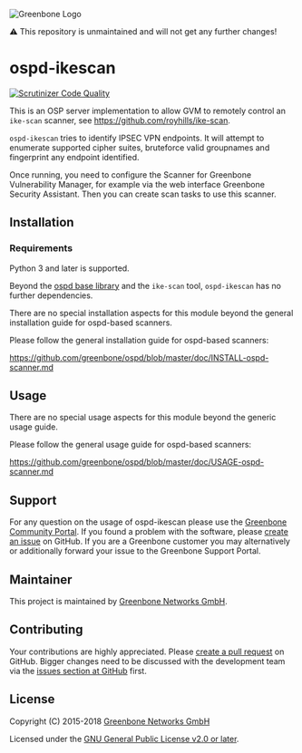 ![Greenbone Logo](https://www.greenbone.net/wp-content/uploads/gb_logo_resilience_horizontal.png)

:warning: This repository is unmaintained and will not get any further changes!

# ospd-ikescan

[![Scrutinizer Code Quality](https://scrutinizer-ci.com/g/greenbone/ospd-ikescan/badges/quality-score.png?b=master)](https://scrutinizer-ci.com/g/greenbone/ospd-ikescan/?branch=master)

This is an OSP server implementation to allow GVM to remotely control
an `ike-scan` scanner, see <https://github.com/royhills/ike-scan>.

`ospd-ikescan` tries to identify IPSEC VPN endpoints. It will attempt to
enumerate supported cipher suites, bruteforce valid groupnames and fingerprint
any endpoint identified.

Once running, you need to configure the Scanner for Greenbone Vulnerability
Manager, for example via the web interface Greenbone Security Assistant.
Then you can create scan tasks to use this scanner.

## Installation

### Requirements

Python 3 and later is supported.

Beyond the [ospd base library](https://github.com/greenbone/ospd) and the
`ike-scan` tool, `ospd-ikescan` has no further dependencies.

There are no special installation aspects for this module beyond the general
installation guide for ospd-based scanners.

Please follow the general installation guide for ospd-based scanners:

  <https://github.com/greenbone/ospd/blob/master/doc/INSTALL-ospd-scanner.md>

## Usage

There are no special usage aspects for this module beyond the generic usage
guide.

Please follow the general usage guide for ospd-based scanners:

  <https://github.com/greenbone/ospd/blob/master/doc/USAGE-ospd-scanner.md>

## Support

For any question on the usage of ospd-ikescan please use the [Greenbone
Community Portal](https://community.greenbone.net/c/gse). If you found a
problem with the software, please [create an
issue](https://github.com/greenbone/ospd-ikescan/issues) on GitHub. If you are
a Greenbone customer you may alternatively or additionally forward your issue
to the Greenbone Support Portal.

## Maintainer

This project is maintained by [Greenbone Networks
GmbH](https://www.greenbone.net/).

## Contributing

Your contributions are highly appreciated. Please [create a pull
request](https://github.com/greenbone/ospd-ikescan/pulls) on GitHub. Bigger
changes need to be discussed with the development team via the [issues section
at GitHub](https://github.com/greenbone/ospd-ikescan/issues) first.

## License

Copyright (C) 2015-2018 [Greenbone Networks GmbH](https://www.greenbone.net/)

Licensed under the [GNU General Public License v2.0 or later](COPYING).
